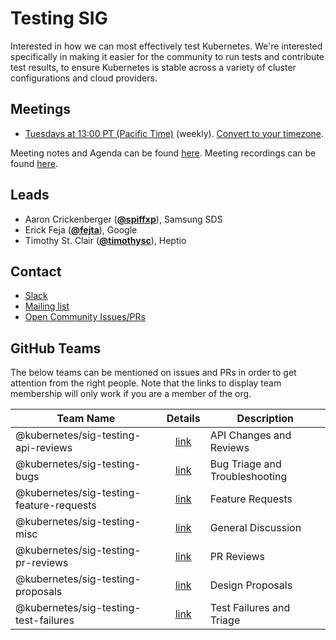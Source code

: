 <!---
This is an autogenerated file!

Please do not edit this file directly, but instead make changes to the
sigs.yaml file in the project root.

To understand how this file is generated, see https://git.k8s.io/community/generator/README.md
-->
# Testing SIG

Interested in how we can most effectively test Kubernetes. We're interested specifically in making it easier for the community to run tests and contribute test results, to ensure Kubernetes is stable across a variety of cluster configurations and cloud providers.

## Meetings
* [Tuesdays at 13:00 PT (Pacific Time)](https://zoom.us/j/2419653117) (weekly). [Convert to your timezone](http://www.thetimezoneconverter.com/?t=13:00&tz=PT%20%28Pacific%20Time%29).

Meeting notes and Agenda can be found [here](https://docs.google.com/document/d/1z8MQpr_jTwhmjLMUaqQyBk1EYG_Y_3D4y4YdMJ7V1Kk).
Meeting recordings can be found [here](https://www.youtube.com/watch?v=BbFjuxe3N4w&list=PL69nYSiGNLP0ofY51bEooJ4TKuQtUSizR).

## Leads
* Aaron Crickenberger (**[@spiffxp](https://github.com/spiffxp)**), Samsung SDS
* Erick Feja (**[@fejta](https://github.com/fejta)**), Google
* Timothy St. Clair (**[@timothysc](https://github.com/timothysc)**), Heptio

## Contact
* [Slack](https://kubernetes.slack.com/messages/sig-testing)
* [Mailing list](https://groups.google.com/forum/#!forum/kubernetes-sig-testing)
* [Open Community Issues/PRs](https://github.com/kubernetes/community/labels/sig%2Ftesting)

## GitHub Teams

The below teams can be mentioned on issues and PRs in order to get attention from the right people.
Note that the links to display team membership will only work if you are a member of the org.

| Team Name | Details | Description |
| --------- |:-------:| ----------- |
| @kubernetes/sig-testing-api-reviews | [link](https://github.com/orgs/kubernetes/teams/sig-testing-api-reviews) | API Changes and Reviews |
| @kubernetes/sig-testing-bugs | [link](https://github.com/orgs/kubernetes/teams/sig-testing-bugs) | Bug Triage and Troubleshooting |
| @kubernetes/sig-testing-feature-requests | [link](https://github.com/orgs/kubernetes/teams/sig-testing-feature-requests) | Feature Requests |
| @kubernetes/sig-testing-misc | [link](https://github.com/orgs/kubernetes/teams/sig-testing-misc) | General Discussion |
| @kubernetes/sig-testing-pr-reviews | [link](https://github.com/orgs/kubernetes/teams/sig-testing-pr-reviews) | PR Reviews |
| @kubernetes/sig-testing-proposals | [link](https://github.com/orgs/kubernetes/teams/sig-testing-proposals) | Design Proposals |
| @kubernetes/sig-testing-test-failures | [link](https://github.com/orgs/kubernetes/teams/sig-testing-test-failures) | Test Failures and Triage |

<!-- BEGIN CUSTOM CONTENT -->

<!-- END CUSTOM CONTENT -->
